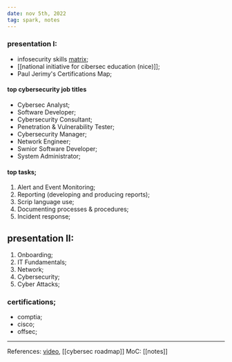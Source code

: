 ```yaml
---
date: nov 5th, 2022
tag: spark, notes
---
```


### presentation I: 
- infosecurity skills [matrix](https://infosecskillsmatrix.com/skillsroles);
- [[national initiative for cibersec education (nice)]];
- Paul Jerimy's Certifications Map;

#### top cybersecurity job titles
- Cybersec Analyst;
- Software Developer;
- Cybersecurity Consultant;
- Penetration & Vulnerability Tester;
- Cybersecurity Manager;
- Network Engineer;
- Swnior Software Developer;
- System Administrator;

#### top tasks;
1. Alert and Event Monitoring;
2. Reporting (developing and producing reports);
3. Scrip language use;
4. Documenting processes & procedures;
5. Incident response;

## presentation II:
1. Onboarding;
2. IT
 Fundamentals;
3. Network;
4. Cybersecurity;
5. Cyber Attacks;

### certifications;
- comptia;
- cisco;
- offsec;


---
References: [video](https://www.youtube.com/watch?v=EP7XtBPydfw), [[cybersec roadmap]]
MoC: [[notes]]


